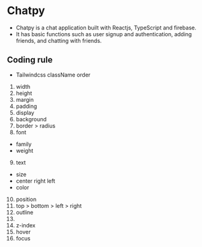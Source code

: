 # Chatpy 
* Chatpy is a chat application built with Reactjs, TypeScript and firebase. 
* It has basic functions such as user signup and authentication, adding friends, and chatting with friends.

## Coding rule
* Tailwindcss className order
1. width
2. height
3. margin
4. padding
5. display
6. background
7. border > radius
8. font
  * family
  * weight
9. text
  * size
  * center right left
  * color
10. position
11. top > bottom > left > right
12. outline
13. 
14. z-index
15. hover
16. focus